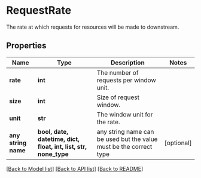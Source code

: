 # RequestRate

The rate at which requests for resources will be made to downstream.

## Properties
Name | Type | Description | Notes
------------ | ------------- | ------------- | -------------
**rate** | **int** | The number of requests per window unit. | 
**size** | **int** | Size of request window. | 
**unit** | **str** | The window unit for the rate. | 
**any string name** | **bool, date, datetime, dict, float, int, list, str, none_type** | any string name can be used but the value must be the correct type | [optional]

[[Back to Model list]](../../README.md#documentation-for-models) [[Back to API list]](../../README.md#documentation-for-api-endpoints) [[Back to README]](../../README.md)


